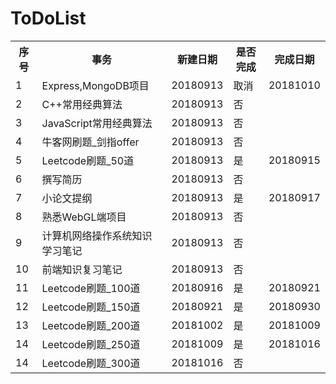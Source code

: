 # ToDoList

<table>
<tr>
<th>序号</th>
<th>事务</th>
<th>新建日期</th>
<th>是否完成</th>
<th>完成日期</th>
</tr>
<tr>
<td>1</td>
<td>Express,MongoDB项目</td>
<td>20180913</td>
<td>取消</td>
<td>20181010</td>
</tr>
<tr>
<td>2</td>
<td>C++常用经典算法</td>
<td>20180913</td>
<td>否</td>
</tr>
<tr>
<td>3</td>
<td>JavaScript常用经典算法</td>
<td>20180913</td>
<td>否</td>
</tr>
<tr>
<td>4</td>
<td>牛客网刷题_剑指offer</td>
<td>20180913</td>
<td>否</td>
</tr>
<tr>
<td>5</td>
<td>Leetcode刷题_50道</td>
<td>20180913</td>
<td>是</td>
<td>20180915</td>
</tr>
<tr>
<td>6</td>
<td>撰写简历</td>
<td>20180913</td>
<td>否</td>
</tr>
<tr>
<td>7</td>
<td>小论文提纲</td>
<td>20180913</td>
<td>是</td>
<td>20180917</td>
</tr>
<tr>
<td>8</td>
<td>熟悉WebGL端项目</td>
<td>20180913</td>
<td>否</td>
</tr>
<tr>
<td>9</td>
<td>计算机网络操作系统知识学习笔记</td>
<td>20180913</td>
<td>否</td>
</tr>
<tr>
<td>10</td>
<td>前端知识复习笔记</td>
<td>20180913</td>
<td>否</td>
</tr>
<tr>
<td>11</td>
<td>Leetcode刷题_100道</td>
<td>20180916</td>
<td>是</td>
<td>20180921</td>
</tr>
<tr>
<td>12</td>
<td>Leetcode刷题_150道</td>
<td>20180921</td>
<td>是</td>
<td>20180930</td>
</tr>
<tr>
<td>13</td>
<td>Leetcode刷题_200道</td>
<td>20181002</td>
<td>是</td>
<td>20181009</td>
</tr>
<tr>
<td>14</td>
<td>Leetcode刷题_250道</td>
<td>20181009</td>
<td>是</td>
<td>20181016</td>
</tr>
<tr>
<td>14</td>
<td>Leetcode刷题_300道</td>
<td>20181016</td>
<td>否</td>
</tr>
</table>
